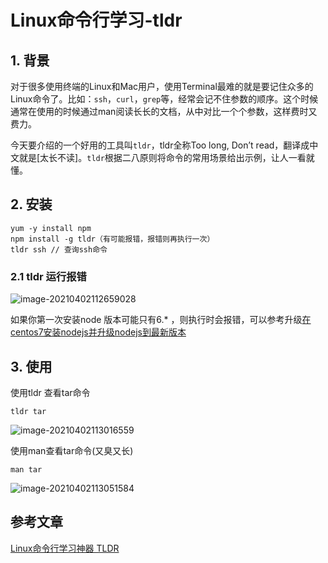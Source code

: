 # Linux命令行学习-tldr

## 1. 背景

对于很多使用终端的Linux和Mac用户，使用Terminal最难的就是要记住众多的Linux命令了。比如：`ssh`，`curl`，`grep`等，经常会记不住参数的顺序。这个时候通常在使用的时候通过man阅读长长的文档，从中对比一个个参数，这样费时又费力。

今天要介绍的一个好用的工具叫`tldr`，tldr全称Too long, Don’t read，翻译成中文就是[太长不读]。`tldr`根据二八原则将命令的常用场景给出示例，让人一看就懂。

## 2. 安装

```shell
yum -y install npm
npm install -g tldr（有可能报错，报错则再执行一次）
tldr ssh // 查询ssh命令

```

### 2.1 tldr 运行报错

![image-20210402112659028](https://cdn.jsdelivr.net/gh/MrJackC/PicGoImages/other/202404231104770.png)

如果你第一次安装node 版本可能只有6.* ，则执行时会报错，可以参考升级[在centos7安装nodejs并升级nodejs到最新版本](https://segmentfault.com/a/1190000015302680)

## 3. 使用

使用tldr 查看tar命令

```
tldr tar
```

![image-20210402113016559](https://cdn.jsdelivr.net/gh/MrJackC/PicGoImages/other/202404231104816.png)

使用man查看tar命令(又臭又长)

```
man tar
```

![image-20210402113051584](https://cdn.jsdelivr.net/gh/MrJackC/PicGoImages/other/202404231104848.png)

## 参考文章

[Linux命令行学习神器 TLDR](https://www.hi-linux.com/posts/16098.html)
